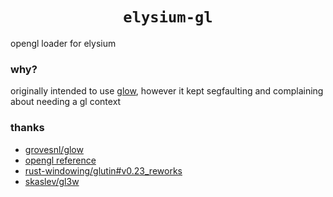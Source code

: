 <h1 align="center"><code>elysium-gl</code></h1>

opengl loader for elysium

### why?

originally intended to use [glow](https://github.com/grovesNL/glow), 
however it kept segfaulting and complaining about needing a gl context

### thanks

 - [grovesnl/glow](https://github.com/grovesNL/glow)
 - [opengl reference](https://www.khronos.org/registry/OpenGL-Refpages/gl4/html)
 - [rust-windowing/glutin#v0.23_reworks](https://github.com/rust-windowing/glutin/tree/v0.23_reworks)
 - [skaslev/gl3w](https://github.com/skaslev/gl3w)
